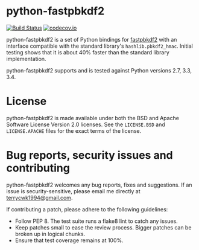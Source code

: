 python-fastpbkdf2
===========

[![Build Status](https://travis-ci.org/Ayrx/python-fastpbkdf2.svg?branch=master)](https://travis-ci.org/Ayrx/python-fastpbkdf2)
[![codecov.io](http://codecov.io/github/Ayrx/python-fastpbkdf2/coverage.svg?branch=master)](http://codecov.io/github/Ayrx/python-fastpbkdf2?branch=master)

python-fastpbkdf2 is a set of Python bindings for
[fastpbkdf2](https://github.com/ctz/fastpbkdf2) with an interface compatible
with the standard library's `hashlib.pbkdf2_hmac`. Initial testing shows that
it is about 40% faster than the standard library implementation.

python-fastpbkdf2 supports and is tested against Python versions 2.7, 3.3, 3.4.

# License

python-fastpbkdf2 is made available under both the BSD and Apache Software
License Version 2.0 licenses. See the `LICENSE.BSD` and `LICENSE.APACHE` files
for the exact terms of the license.

# Bug reports, security issues and contributing

python-fastpbkdf2 welcomes any bug reports, fixes and suggestions. If an issue
is security-sensitive, please email me directly at terrycwk1994@gmail.com.

If contributing a patch, please adhere to the following guidelines:

* Follow PEP 8. The test suite runs a flake8 lint to catch any issues.
* Keep patches small to ease the review process. Bigger patches can be broken
  up in logical chunks.
* Ensure that test coverage remains at 100%.

